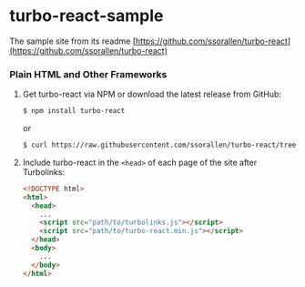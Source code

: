 # turbo-react-sample
The sample site from its readme
[https://github.com/ssorallen/turbo-react](https://github.com/ssorallen/turbo-react)

### Plain HTML and Other Frameworks

1. Get turbo-react via NPM or download the latest release from GitHub:

    ```sh
    $ npm install turbo-react
    ```
   
   or

    ```sh
    $ curl https://raw.githubusercontent.com/ssorallen/turbo-react/tree/v0.8.0/public/dist/turbo-react.min.js
    ```

2. Include turbo-react in the `<head>` of each page of the site after
   Turbolinks:

    ```html
    <!DOCTYPE html>
    <html>
      <head>
        ...
        <script src="path/to/turbolinks.js"></script>
        <script src="path/to/turbo-react.min.js"></script>
      </head>
      <body>
        ...
      </body>
    </html>
    ```